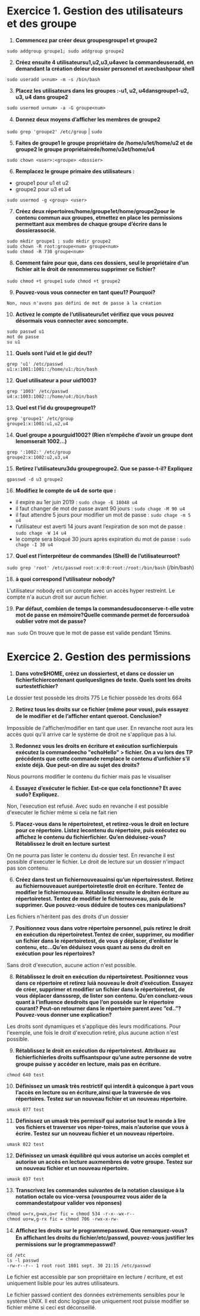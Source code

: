 # Exercice 1. Gestion des utilisateurs et des groupe

1. __Commencez par créer deux groupesgroupe1 et groupe2__<br>

`sudo addgroup groupe1; sudo addgroup groupe2`

2. __Créez ensuite 4 utilisateursu1,u2,u3,u4avec la commandeuseradd, en demandant la création deleur dossier personnel et avecbashpour shell__<br>

`sudo useradd u<num> -m -s /bin/bash`

3. __Placez les utilisateurs dans les groupes :-u1, u2, u4dansgroupe1-u2, u3, u4 dans groupe2__<br>

`sudo usermod u<num> -a -G groupe<num>`

4. __Donnez deux moyens d’aﬀicher les membres de groupe2__

`sudo grep 'groupe2' /etc/group` | `sudo `

5. __Faites de groupe1 le groupe propriétaire de /home/u1et/home/u2 et de groupe2 le groupe propriétairede/home/u3et/home/u4__

`sudo chown <user>:<groupe> <dossier>`

6. __Remplacez le groupe primaire des utilisateurs :__<br>
 - groupe1 pour u1 et u2
 - groupe2 pour u3 et u4
 
 `sudo usermod -g <group> <user>`
 
 7. __Créez deux répertoires/home/groupe1et/home/groupe2pour le contenu commun aux groupes, etmettez en place les permissions permettant aux membres de chaque groupe d’écrire dans le dossierassocié.__
 
 `sudo mkdir groupe1 ; sudo mkdir groupe2`<br>
 `sudo chown -R root:groupe<num> groupe<num>`<br>
 `sudo chmod -R 730 groupe<num>`
 
 8. __Comment faire pour que, dans ces dossiers, seul le propriétaire d’un fichier ait le droit de renommerou supprimer ce fichier?__
 
 `sudo chmod +t groupe1`
 `sudo chmod +t groupe2`
 
 9. __Pouvez-vous vous connecter en tant queu1? Pourquoi?__<br>
 
 `Non, nous n'avons pas défini de mot de passe à la création`
 
 10. __Activez le compte de l’utilisateuru1et vérifiez que vous pouvez désormais vous connecter avec soncompte.__<br>
 
 `sudo passwd u1`<br>
 `mot de passe`<br>
 `su u1`<br>
 
 11. __Quels sont l’uid et le gid deu1?__<br>
 
 `grep 'u1' /etc/passwd`<br>
 `u1:x:1001:1001::/home/u1:/bin/bash`
 
 12. __Quel utilisateur a pour uid1003?__<br>
 
 `grep '1003' /etc/passwd`<br>
 `u4:x:1003:1002::/home/u4:/bin/bash`
 
 13. __Quel est l’id du groupegroupe1?__<br>
 
 `grep 'groupe1' /etc/group`<br>
 `groupe1:x:1001:u1,u2,u4`
 
 14. __Quel groupe a pourguid1002? (Rien n’empêche d’avoir un groupe dont lenomserait 1002...)__<br>
 
 `grep ':1002:' /etc/group`<br>
 `groupe2:x:1002:u2,u3,u4`
 
 15. __Retirez l’utilisateuru3du groupegroupe2. Que se passe-t-il? Expliquez__<br>
 
 `gpasswd -d u3 groupe2`
 
 16. __Modifiez le compte de u4 de sorte que :__
 
 - il expire au 1er juin 2019 : `sudo chage -E 18048 u4`
 - il faut changer de mot de passe avant 90 jours : `sudo chage -M 90 u4`
 - il faut attendre 5 jours pour modifier un mot de passe : `sudo chage -m 5 u4`
 - l’utilisateur est averti 14 jours avant l’expiration de son mot de passe : `sudo chage -W 14 u4`
 - le compte sera bloqué 30 jours après expiration du mot de passe : `sudo chage -I 30 u4`
 
 17. __Quel est l’interpréteur de commandes (Shell) de l’utilisateurroot?__<br>
 
 `sudo grep 'root' /etc/passwd`
 `root:x:0:0:root:/root:/bin/bash` (/bin/bash)
 
 18. __à quoi correspond l’utilisateur nobody?__<br>
 
 L'utilisateur nobody est un compte avec un accès hyper restreint. Le compte n'a aucun droit sur aucun fichier.
 
 19. __Par défaut, combien de temps la commandesudoconserve-t-elle votre mot de passe en mémoire?Quelle commande permet de forcersudoà oublier votre mot de passe?__
 
 `man sudo`
 On trouve que le mot de passe est valide pendant 15mins.
 
 # Exercice 2. Gestion des permissions
 
 1. __Dans votre$HOME, créez un dossiertest, et dans ce dossier un fichierfichiercontenant quelqueslignes de texte. Quels sont les droits surtestetfichier?__
 
 Le dossier test possède les droits 775
 Le fichier possède les droits 664
 
 2. __Retirez tous les droits sur ce fichier (même pour vous), puis essayez de le modifier et de l’aﬀicher entant queroot. Conclusion?__
 
 
Impossible de l'afficher/modifier en tant que user. En revanche root aura les accès quoi qu'il arrive car le système de droit ne s'applique pas à lui.

3. __Redonnez vous les droits en écriture et exécution surfichierpuis exécutez la commandeecho "echoHello" > fichier. On a vu lors des TP précédents que cette commande remplace le contenu d’unfichier s’il existe déjà. Que peut-on dire au sujet des droits?__

Nous pourrons modifier le contenu du fichier mais pas le visualiser

4. __Essayez d’exécuter le fichier. Est-ce que cela fonctionne? Et avec sudo? Expliquez.__

Non, l'execution est refusé. Avec sudo en revanche il est possible d'executer le fichier même si cela ne fait rien

5. __Placez-vous dans le répertoiretest, et retirez-vous le droit en lecture pour ce répertoire. Listez lecontenu du répertoire, puis exécutez ou aﬀichez le contenu du fichierfichier. Qu’en déduisez-vous?Rétablissez le droit en lecture surtest__

On ne pourra pas lister le contenu du dossier test. En revanche il est possible d'executer le fichier. Le droit de lecture sur un dossier n'impact pas son contenu.

6. __Créez dans test un fichiernouveauainsi qu’un répertoiresstest. Retirez au fichiernouveauet aurépertoiretestle droit en écriture. Tentez de modifier le fichiernouveau. Rétablissez ensuite le droiten écriture au répertoiretest. Tentez de modifier le fichiernouveau, puis de le supprimer. Que pouvez-vous déduire de toutes ces manipulations?__

Les fichiers n'héritent pas des droits d'un dossier

7. __Positionnez vous dans votre répertoire personnel, puis retirez le droit en exécution du répertoiretest.Tentez de créer, supprimer, ou modifier un fichier dans le répertoiretest, de vous y déplacer, d’enlister le contenu, etc...Qu’en déduisez vous quant au sens du droit en exécution pour les répertoires?__

Sans droit d'execution, aucune action n'est possible.

8. __Rétablissez le droit en exécution du répertoiretest. Positionnez vous dans ce répertoire et retirez luià nouveau le droit d’exécution. Essayez de créer, supprimer et modifier un fichier dans le répertoiretest, de vous déplacer dansssrep, de lister son contenu. Qu’en concluez-vous quant à l’influence desdroits que l’on possède sur le répertoire courant? Peut-on retourner dans le répertoire parent avec ”cd..”? Pouvez-vous donner une explication?__

Les droits sont dynamiques et s'applique dès leurs modifications. Pour l'exemple, une fois le droit d'execution retiré, plus aucune action n'est possible.

9. __Rétablissez le droit en exécution du répertoiretest. Attribuez au fichierfichierles droits suﬀisantspour qu’une autre personne de votre groupe puisse y accéder en lecture, mais pas en écriture.__

`chmod 640 test`

10. __Définissez un umask très restrictif qui interdit à quiconque à part vous l’accès en lecture ou en écriture,ainsi que la traversée de vos répertoires. Testez sur un nouveau fichier et un nouveau répertoire.__

`umask 077 test`

11. __Définissez un umask très permissif qui autorise tout le monde à lire vos fichiers et traverser vos réper-toires, mais n’autorise que vous à écrire. Testez sur un nouveau fichier et un nouveau répertoire.__

`umask 022 test`

12. __Définissez un umask équilibré qui vous autorise un accès complet et autorise un accès en lecture auxmembres de votre groupe. Testez sur un nouveau fichier et un nouveau répertoire.__

`umask 037 test`

13. __Transcrivez les commandes suivantes de la notation classique à la notation octale ou vice-versa (vouspourrez vous aider de la commandestatpour valider vos réponses)__

```
chmod u=rx,g=wx,o=r fic = chmod 534 -r-x--wx-r--
chmod uo+w,g-rx fic = chmod 706 -rwx-x-rw-
```

14. __Aﬀichez les droits sur le programmepasswd. Que remarquez-vous? En aﬀichant les droits du fichier/etc/passwd, pouvez-vous justifier les permissions sur le programmepasswd?__

```
cd /etc 
ls -l passwd    
-rw-r--r-- 1 root root 1801 sept. 30 21:15 /etc/passwd
```

Le fichier est accessible par son propriétaire en lecture / ecriture, et est uniquement lisible pour les autres utilisateurs.

Le fichier passwd contient des données extrèmements sensibles pour le système UNIX. Il est donc logique que uniquement root puisse modifier se fichier même si ceci est déconseillé.

